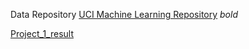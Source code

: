 Data Repository [UCI Machine Learning Repository](http://archive.ics.uci.edu/ml/) *bold*

[Project_1_result](https://docs.google.com/spreadsheets/d/1IJnij1ljhtxVJ8LgOcCTribnwRdmyVmIuJhfi5VxCwQ/edit?usp=docslist_api)
